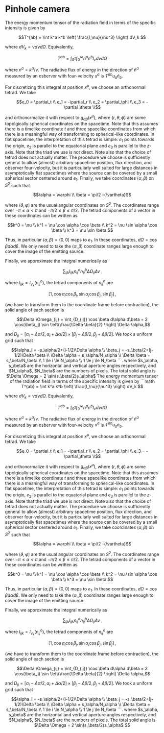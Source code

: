 # Pinhole camera
The energy momentum tensor of the radiation field in terms of the specific intensity is given by

```math
T^{ab} = \int k^a k^b \left( \frac{I_\nu}{\nu^3} \right) dV_k 
```

where $dV_k = \nu d\nu d\Omega$. Equivalently,

```math
T^{a b} = \int_{S^2} \int_0^\infty n^a n^b I_\nu d\nu d\Omega 
```

where $n^a = k^a / \nu$. The radiative flux of energy in the direction of $\bar{n}^a$ measured by an osberver with four-velocity $u^a$ is $T^{a b} u_a \bar{n}_b$.

For discretizing this integral at position $x^\mu$, we choose an orthonormal tetrad. We take
```math
e_0 = \partial_t \\
e_1 = -\partial_r \\
e_2 = \partial_\phi \\
e_3 = -\partial_\theta \\
```
and orthonormalize it with respect to $g_{\alpha \beta}(x^\mu)$, where $(r,\theta, \phi)$ are some topolgically spherical coordinates on the spacetime.
Note that this assumes there is a timelike coordinate $t$ and three spacelike coordinates from which there is a meaningful way of transforming to spherical-like coordinates. In flat spacetime, the interpretation of this tetrad is simple: $e_1$ points towards the origin, $e_2$ is parallel to the equatorial plane and $e_3$ is parallel to the $z$-axis. Note that the triad we use is not direct. Note also that the choice of tetrad does not actually matter. The procedure we choose is sufficiently general to allow (almost) arbitrary spacetime position, flux direction, and observer four-velocity, but it is particularly well suited for large distances in asymptotically flat spacetimes where the source can be covered by a small spherical sector centered around $e_1$.
Finally, we take coordinates $(\alpha, \beta)$ on $S^2$ such that 
```math
\alpha = \varphi \\
\beta = \pi/2 -{\vartheta}
```
where $(\vartheta, \varphi)$ are the usual angular coordinates on $S^2$. The coordinates range over $-π \le \alpha \lt \pi$ and $-\pi/2 \le \beta \le \pi/2$. The tetrad components of a vector in these coordinates can be written as
```math
k^0 = \nu \\ 
k^1 = \nu \cos \alpha \cos \beta \\
k^2 = \nu \sin \alpha \cos \beta \\
k^3 = \nu \sin \beta 
``` 

Thus, in particular $(\alpha, \beta) = (0,0)$ maps to $e_1$. In these coordinates, $d\Omega = \cos \beta d\alpha d\beta$. We only need to take the $(\alpha, \beta)$ coordinate ranges large enough to cover the image of the emitting source. 

 
Finally, we approximate the integral numerically as

```math
\sum_{i j k} I_{ijk} n^a_{ij} n^b_{ij} \Delta \Omega_{ij} \Delta \nu \, ,    
```

where $I_{ijk} = I_{\nu_k}(n^a_{ij})$, the tetrad components of $n^a_{ij}$ are 
```math
[1, \cos \alpha_i \cos \beta_j, \sin \alpha_i \cos \beta_j, \sin \beta_j]\, ,
```
(we have to transform them to the coordinate frame before contraction), the solid angle of each section is
```math
\Delta \Omega_{ij} = \int_{D_{ij}} \cos \beta d\alpha d\beta = 2 \cos(\beta_j) \sin \left(\frac{\Delta \beta}{2} \right) \Delta \alpha,
```
and $D_{ij} = [\alpha_i-\Delta \alpha/2, \alpha_i+\Delta \alpha/2] \times [\beta_j - \Delta \beta / 2, \beta_j + \Delta \beta /2]$. We took a uniform grid such that 
```math
\alpha_i = -s_\alpha/2+(i-1/2)\Delta \alpha \\ 
\beta_j = -s_\beta/2+(j-1/2)\Delta \beta \\
\Delta \alpha = s_\alpha/N_\alpha \\
\Delta \beta = s_\beta/N_\beta \\
1 \le i \le N_\alpha \\ 
1 \le j \le N_\beta
```. 

where $s_\alpha, s_\beta$ are the horizontal and vertical aperture angles respectively, and $N_\alpha$, $N_\beta$ are the numbers of pixels. The total solid angle is $\Delta \Omega = 2 \sin(s_\beta/2)s_\alpha$
  The energy momentum tensor of the radiation field in terms of the specific intensity is given by

```math
T^{ab} = \int k^a k^b \left( \frac{I_\nu}{\nu^3} \right) dV_k 
```

where $dV_k = \nu d\nu d\Omega$. Equivalently,

```math
T^{a b} = \int_{S^2} \int_0^\infty n^a n^b I_\nu d\nu d\Omega 
```

where $n^a = k^a / \nu$. The radiative flux of energy in the direction of $\bar{n}^a$ measured by an osberver with four-velocity $u^a$ is $T^{a b} u_a \bar{n}_b$.

For discretizing this integral at position $x^\mu$, we choose an orthonormal tetrad. We take
```math
e_0 = \partial_t \\
e_1 = -\partial_r \\
e_2 = \partial_\phi \\
e_3 = -\partial_\theta \\
```
and orthonormalize it with respect to $g_{\alpha \beta}(x^\mu)$, where $(r,\theta, \phi)$ are some topolgically spherical coordinates on the spacetime.
Note that this assumes there is a timelike coordinate $t$ and three spacelike coordinates from which there is a meaningful way of transforming to spherical-like coordinates. In flat spacetime, the interpretation of this tetrad is simple: $e_1$ points towards the origin, $e_2$ is parallel to the equatorial plane and $e_3$ is parallel to the $z$-axis. Note that the triad we use is not direct. Note also that the choice of tetrad does not actually matter. The procedure we choose is sufficiently general to allow (almost) arbitrary spacetime position, flux direction, and observer four-velocity, but it is particularly well suited for large distances in asymptotically flat spacetimes where the source can be covered by a small spherical sector centered around $e_1$.
Finally, we take coordinates $(\alpha, \beta)$ on $S^2$ such that 
```math
\alpha = \varphi \\
\beta = \pi/2 -{\vartheta}
```
where $(\vartheta, \varphi)$ are the usual angular coordinates on $S^2$. The coordinates range over $-π \le \alpha \lt \pi$ and $-\pi/2 \le \beta \le \pi/2$. The tetrad components of a vector in these coordinates can be written as
```math
k^0 = \nu \\ 
k^1 = \nu \cos \alpha \cos \beta \\
k^2 = \nu \sin \alpha \cos \beta \\
k^3 = \nu \sin \beta 
``` 

Thus, in particular $(\alpha, \beta) = (0,0)$ maps to $e_1$. In these coordinates, $d\Omega = \cos \beta d\alpha d\beta$. We only need to take the $(\alpha, \beta)$ coordinate ranges large enough to cover the image of the emitting source. 

 
Finally, we approximate the integral numerically as

```math
\sum_{i j k} I_{ijk} n^a_{ij} n^b_{ij} \Delta \Omega_{ij} \Delta \nu \, ,    
```

where $I_{ijk} = I_{\nu_k}(n^a_{ij})$, the tetrad components of $n^a_{ij}$ are 
```math
[1, \cos \alpha_i \cos \beta_j, \sin \alpha_i \cos \beta_j, \sin \beta_j]\, ,
```
(we have to transform them to the coordinate frame before contraction), the solid angle of each section is
```math
\Delta \Omega_{ij} = \int_{D_{ij}} \cos \beta d\alpha d\beta = 2 \cos(\beta_j) \sin \left(\frac{\Delta \beta}{2} \right) \Delta \alpha,
```
and $D_{ij} = [\alpha_i-\Delta \alpha/2, \alpha_i+\Delta \alpha/2] \times [\beta_j - \Delta \beta / 2, \beta_j + \Delta \beta /2]$. We took a uniform grid such that 
```math
\alpha_i = -s_\alpha/2+(i-1/2)\Delta \alpha \\ 
\beta_j = -s_\beta/2+(j-1/2)\Delta \beta \\
\Delta \alpha = s_\alpha/N_\alpha \\
\Delta \beta = s_\beta/N_\beta \\
1 \le i \le N_\alpha \\ 
1 \le j \le N_\beta
```. 

where $s_\alpha, s_\beta$ are the horizontal and vertical aperture angles respectively, and $N_\alpha$, $N_\beta$ are the numbers of pixels. The total solid angle is $\Delta \Omega = 2 \sin(s_\beta/2)s_\alpha$